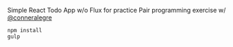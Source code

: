 Simple React Todo App w/o Flux for practice
Pair programming exercise w/ [@conneralegre](https://github.com/conneralegre)

```
npm install
gulp
```
